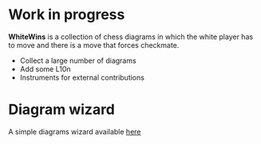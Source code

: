Work in progress
================

**WhiteWins** is a collection of chess diagrams in which the white player has to move and there is a move that forces checkmate.

* Collect a large number of diagrams
* Add some L10n
* Instruments for external contributions

Diagram wizard
==============

A simple diagrams wizard available [here](http://mastro-elfo.github.io/WhiteWins/wizard/ "Click to open the wizard diagram creator")